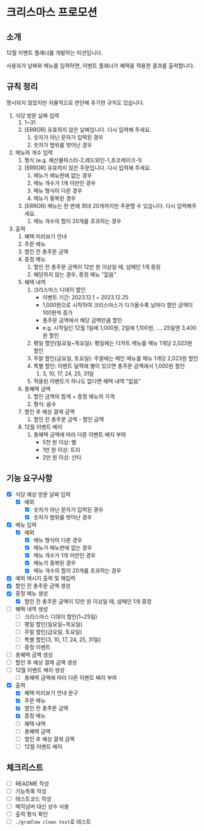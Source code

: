 # 크리스마스 프로모션

## 소개

12월 이벤트 플래너를 개발하는 미션입니다.

사용자가 날짜와 메뉴를 입력하면, 이벤트 플래너가 혜택을 적용한 결과를 출력합니다.

## 규칙 정리

명시되지 않았지만 자율적으로 판단해 추가한 규칙도 있습니다.

1. 식당 방문 날짜 입력
    1. 1~31
    2. [ERROR] 유효하지 않은 날짜입니다. 다시 입력해 주세요.
        1. 숫자가 아닌 문자가 입력된 경우
        2. 숫자가 범위를 벗어난 경우
2. 메뉴와 개수 입력
    1. 형식 (e.g. 해산물파스타-2,레드와인-1,초코케이크-1)
    2. [ERROR] 유효하지 않은 주문입니다. 다시 입력해 주세요.
        1. 메뉴가 메뉴판에 없는 경우
        2. 메뉴 개수가 1개 미만인 경우
        3. 메뉴 형식이 다른 경우
        4. 메뉴가 중복된 경우
    3. [ERROR] 메뉴는 한 번에 최대 20개까지만 주문할 수 있습니다. 다시 입력해주세요.
        1. 메뉴 개수의 합이 20개를 초과하는 경우
3. 출력
    1. 혜택 미리보기 안내
    2. 주문 메뉴
    3. 할인 전 총주문 금액
    4. 증정 메뉴
        1. 할인 전 총주문 금액이 12만 원 이상일 때, 샴페인 1개 증정
        2. 해당하지 않는 경우, 증정 메뉴 "없음"
    5. 혜택 내역
        1. 크리스마스 디데이 할인
            - 이벤트 기간: 2023.12.1 ~ 2023.12.25
            - 1,000원으로 시작하여 크리스마스가 다가올수록 날마다 할인 금액이 100원씩 증가
            - 총주문 금액에서 해당 금액만큼 할인
            - e.g. 시작일인 12월 1일에 1,000원, 2일에 1,100원, ..., 25일엔 3,400원 할인
        2. 평일 할인(일요일~목요일): 평일에는 디저트 메뉴를 메뉴 1개당 2,023원 할인
        3. 주말 할인(금요일, 토요일): 주말에는 메인 메뉴를 메뉴 1개당 2,023원 할인
        4. 특별 할인: 이벤트 달력에 별이 있으면 총주문 금액에서 1,000원 할인
            1. 3, 10, 17, 24, 25, 31일
        5. 적용된 이벤트가 하나도 없다면 혜택 내역 "없음"
    6. 총혜택 금액
        1. 할인 금액의 합계 + 증정 메뉴의 가격
        2. 형식: 음수
    7. 할인 후 예상 결제 금액
        1. 할인 전 총주문 금액 - 할인 금액
    8. 12월 이벤트 배지
        1. 총혜택 금액에 따라 다른 이벤트 배지 부여
            - 5천 원 이상: 별
            - 1만 원 이상: 트리
            - 2만 원 이상: 산타

## 기능 요구사항

- [X] 식당 예상 방문 날짜 입력
    - [X] 예외
        - [X] 숫자가 아닌 문자가 입력된 경우
        - [X] 숫자가 범위를 벗어난 경우
- [X] 메뉴 입력
    - [X] 예외
        - [X] 메뉴 형식이 다른 경우
        - [X] 메뉴가 메뉴판에 없는 경우
        - [X] 메뉴 개수가 1개 미만인 경우
        - [X] 메뉴가 중복된 경우
        - [X] 메뉴 개수의 합이 20개를 초과하는 경우
- [X] 예외 메시지 출력 및 재입력
- [X] 할인 전 총주문 금액 생성
- [X] 증정 메뉴 생성
    - [X] 할인 전 총주문 금액이 12만 원 이상일 때, 샴페인 1개 증정
- [ ] 혜택 내역 생성
    - [ ] 크리스마스 디데이 할인(1~25일)
    - [ ] 평일 할인(일요일~목요일)
    - [ ] 주말 할인(금요일, 토요일)
    - [ ] 특별 할인(3, 10, 17, 24, 25, 31일)
    - [ ] 증정 이벤트
- [ ] 총혜택 금액 생성
- [ ] 할인 후 예상 결제 금액 생성
- [ ] 12월 이벤트 배지 생성
    - [ ] 총혜택 금액에 따라 다른 이벤트 배지 부여
- [X] 출력
    - [X] 혜택 미리보기 안내 문구
    - [X] 주문 메뉴
    - [X] 할인 전 총주문 금액
    - [X] 증정 메뉴
    - [ ] 혜택 내역
    - [ ] 총혜택 금액
    - [ ] 할인 후 예상 결제 금액
    - [ ] 12월 이벤트 배지

## 체크리스트

- [ ] README 작성
- [ ] 기능목록 작성
- [ ] 테스트코드 작성
- [ ] 매직넘버 대신 상수 사용
- [ ] 출력 형식 확인
- [ ] `./gradlew clean test`로 테스트
